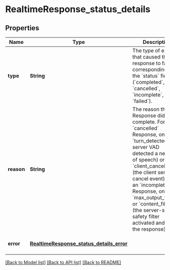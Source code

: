 # RealtimeResponse_status_details
## Properties

| Name | Type | Description | Notes |
|------------ | ------------- | ------------- | -------------|
| **type** | **String** | The type of error that caused the response to fail, corresponding  with the &#x60;status&#x60; field (&#x60;completed&#x60;, &#x60;cancelled&#x60;, &#x60;incomplete&#x60;,  &#x60;failed&#x60;).  | [optional] [default to null] |
| **reason** | **String** | The reason the Response did not complete. For a &#x60;cancelled&#x60; Response,  one of &#x60;turn_detected&#x60; (the server VAD detected a new start of speech)  or &#x60;client_cancelled&#x60; (the client sent a cancel event). For an  &#x60;incomplete&#x60; Response, one of &#x60;max_output_tokens&#x60; or &#x60;content_filter&#x60;  (the server-side safety filter activated and cut off the response).  | [optional] [default to null] |
| **error** | [**RealtimeResponse_status_details_error**](RealtimeResponse_status_details_error.md) |  | [optional] [default to null] |

[[Back to Model list]](../README.md#documentation-for-models) [[Back to API list]](../README.md#documentation-for-api-endpoints) [[Back to README]](../README.md)

